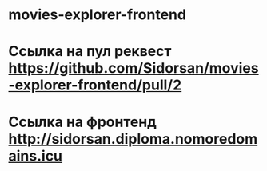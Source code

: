 # movies-explorer-frontend
# Ссылка на пул реквест https://github.com/Sidorsan/movies-explorer-frontend/pull/2
# Ссылка на фронтенд http://sidorsan.diploma.nomoredomains.icu
